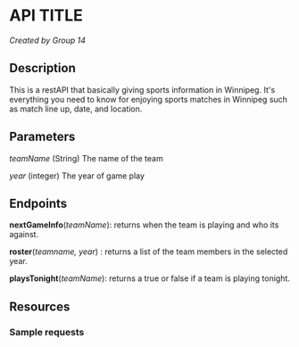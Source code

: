 # API TITLE
*Created by Group 14*

## Description
This is a restAPI that basically giving sports information in Winnipeg. It's everything you need to know for enjoying sports matches in Winnipeg such as match line up, date, and location.
## Parameters
*teamName* (String) The name of the team

*year* (integer) The year of game play 


## Endpoints
**nextGameInfo**(*teamName*): returns when the team is playing and who its against.

**roster**(*teamname, year*) : returns a list of the team members in the selected year.

**playsTonight**(*teamName*): returns a true or false if a team is playing tonight.

## Resources

### Sample requests

